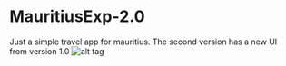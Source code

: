 # MauritiusExp-2.0

Just a simple travel app for mauritius. The second version has a new UI from version 1.0
![alt tag](http://nravichan.paperplane.io/assets/img/portfolio/port2.png)
